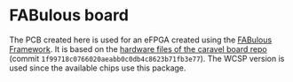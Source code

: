 # FABulous board

The PCB created here is used for an eFPGA created using the [FABulous Framework](https://github.com/FPGA-Research-Manchester/FABulous]).
It is based on the [hardware files of the caravel board repo](https://github.com/efabless/caravel_board/tree/main/hardware) (commit `1f99718c0766020aeabb0c0db4c8623b71fb3e77`).
The WCSP version is used since the available chips use this package.
